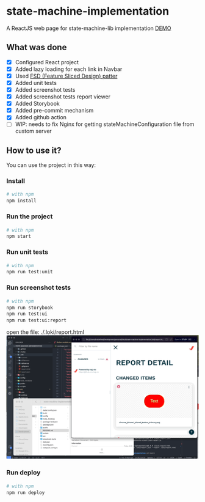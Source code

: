 # state-machine-implementation

A ReactJS web page for state-machine-lib implementation [DEMO](https://densorokin.github.io/state-machine-implementation/)

## What was done
- [x] Configured React project
- [x] Added lazy loading for each link in Navbar
- [x] Used [FSD (Feature Sliced Design) patter](https://feature-sliced.design/)
- [x] Added unit tests
- [x] Added screenshot tests
- [x] Added screenshot tests report viewer
- [x] Added Storybook
- [x] Added pre-commit mechanism
- [x] Added github action
- [ ] WIP: needs to fix Nginx for getting stateMachineConfiguration file from custom server

## How to use it?

You can use the project in this way:

### Install
```bash
# with npm
npm install
```

### Run the project
```bash
# with npm
npm start
```

### Run unit tests
```bash
# with npm
npm run test:unit
```

### Run screenshot tests
```bash
# with npm
npm run storybook
npm run test:ui
npm run test:ui:report
```
open the file: ./.loki/report.html
![Screenshot tests report](test_ui_report.gif)


### Run deploy 
```bash
# with npm
npm run deploy
```
